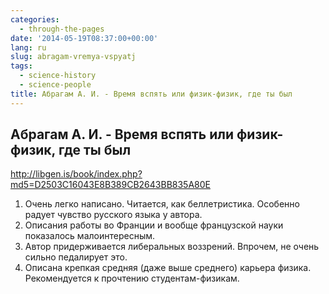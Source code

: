 ```yaml
---
categories:
  - through-the-pages
date: '2014-05-19T08:37:00+00:00'
lang: ru
slug: abragam-vremya-vspyatj
tags:
  - science-history
  - science-people
title: Абрагам А. И. - Время вспять или физик-физик, где ты был
---
```


## Абрагам А. И. - Время вспять или физик-физик, где ты был

<http://libgen.is/book/index.php?md5=D2503C16043E8B389CB2643BB835A80E>

<!--more-->

1.  Очень легко написано. Читается, как беллетристика. Особенно радует чувство русского языка у автора.
2.  Описания работы во Франции и вообще французской науки показалось малоинтересным.
3.  Автор придерживается либеральных воззрений. Впрочем, не очень сильно педалирует это.
4.  Описана крепкая средняя (даже выше среднего) карьера физика. Рекомендуется к прочтению студентам-физикам.
